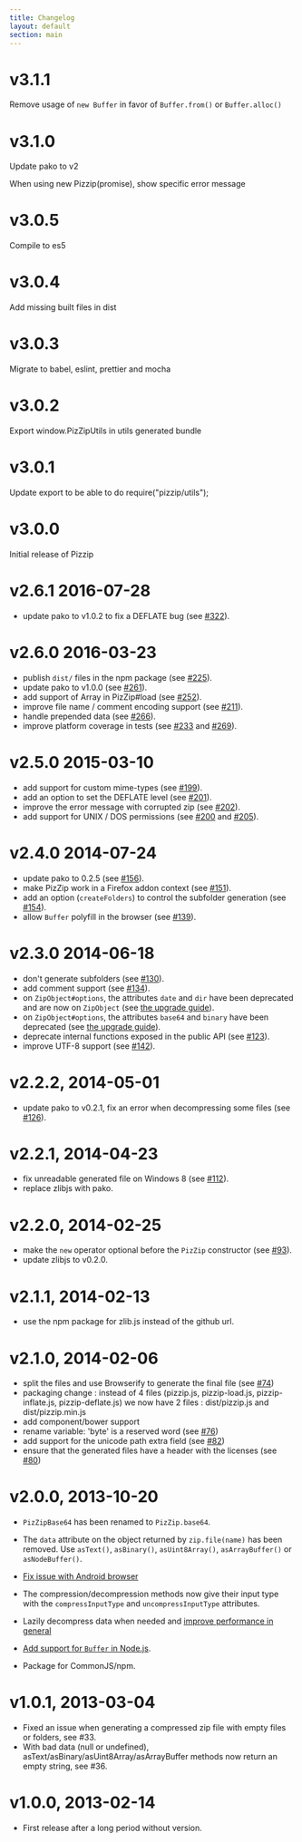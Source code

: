```yaml
---
title: Changelog
layout: default
section: main
---
```


# v3.1.1

Remove usage of `new Buffer` in favor of `Buffer.from()` or `Buffer.alloc()`

# v3.1.0

Update pako to v2

When using new Pizzip(promise), show specific error message

# v3.0.5

Compile to es5

# v3.0.4

Add missing built files in dist

# v3.0.3

Migrate to babel, eslint, prettier and mocha

# v3.0.2

Export window.PizZipUtils in utils generated bundle

# v3.0.1

Update export to be able to do require("pizzip/utils");

# v3.0.0

Initial release of Pizzip

# v2.6.1 2016-07-28

- update pako to v1.0.2 to fix a DEFLATE bug (see [#322](https://github.com/Stuk/pizzip/pull/322)).

# v2.6.0 2016-03-23

- publish `dist/` files in the npm package (see [#225](https://github.com/Stuk/pizzip/pull/225)).
- update pako to v1.0.0 (see [#261](https://github.com/Stuk/pizzip/pull/261)).
- add support of Array in PizZip#load (see [#252](https://github.com/Stuk/pizzip/pull/252)).
- improve file name / comment encoding support (see [#211](https://github.com/Stuk/pizzip/pull/211)).
- handle prepended data (see [#266](https://github.com/Stuk/pizzip/pull/266)).
- improve platform coverage in tests (see [#233](https://github.com/Stuk/pizzip/pull/233) and [#269](https://github.com/Stuk/pizzip/pull/269)).

# v2.5.0 2015-03-10

- add support for custom mime-types (see [#199](https://github.com/Stuk/pizzip/issues/199)).
- add an option to set the DEFLATE level (see [#201](https://github.com/Stuk/pizzip/issues/201)).
- improve the error message with corrupted zip (see [#202](https://github.com/Stuk/pizzip/issues/202)).
- add support for UNIX / DOS permissions (see [#200](https://github.com/Stuk/pizzip/issues/200) and [#205](https://github.com/Stuk/pizzip/issues/205)).

# v2.4.0 2014-07-24

- update pako to 0.2.5 (see [#156](https://github.com/Stuk/pizzip/issues/156)).
- make PizZip work in a Firefox addon context (see [#151](https://github.com/Stuk/pizzip/issues/151)).
- add an option (`createFolders`) to control the subfolder generation (see [#154](https://github.com/Stuk/pizzip/issues/154)).
- allow `Buffer` polyfill in the browser (see [#139](https://github.com/Stuk/pizzip/issues/139)).

# v2.3.0 2014-06-18

- don't generate subfolders (see [#130](https://github.com/Stuk/pizzip/issues/130)).
- add comment support (see [#134](https://github.com/Stuk/pizzip/issues/134)).
- on `ZipObject#options`, the attributes `date` and `dir` have been deprecated and are now on `ZipObject` (see [the upgrade guide](http://stuk.github.io/pizzip/documentation/upgrade_guide.html)).
- on `ZipObject#options`, the attributes `base64` and `binary` have been deprecated (see [the upgrade guide](http://stuk.github.io/pizzip/documentation/upgrade_guide.html)).
- deprecate internal functions exposed in the public API (see [#123](https://github.com/Stuk/pizzip/issues/123)).
- improve UTF-8 support (see [#142](https://github.com/Stuk/pizzip/issues/142)).

# v2.2.2, 2014-05-01

- update pako to v0.2.1, fix an error when decompressing some files (see [#126](https://github.com/Stuk/pizzip/issues/126)).

# v2.2.1, 2014-04-23

- fix unreadable generated file on Windows 8 (see [#112](https://github.com/Stuk/pizzip/issues/112)).
- replace zlibjs with pako.

# v2.2.0, 2014-02-25

- make the `new` operator optional before the `PizZip` constructor (see [#93](https://github.com/Stuk/pizzip/pull/93)).
- update zlibjs to v0.2.0.

# v2.1.1, 2014-02-13

- use the npm package for zlib.js instead of the github url.

# v2.1.0, 2014-02-06

- split the files and use Browserify to generate the final file (see [#74](https://github.com/Stuk/pizzip/pull/74))
- packaging change : instead of 4 files (pizzip.js, pizzip-load.js, pizzip-inflate.js, pizzip-deflate.js) we now have 2 files : dist/pizzip.js and dist/pizzip.min.js
- add component/bower support
- rename variable: 'byte' is a reserved word (see [#76](https://github.com/Stuk/pizzip/pull/76))
- add support for the unicode path extra field (see [#82](https://github.com/Stuk/pizzip/pull/82))
- ensure that the generated files have a header with the licenses (see [#80](https://github.com/Stuk/pizzip/pull/80))

# v2.0.0, 2013-10-20

- `PizZipBase64` has been renamed to `PizZip.base64`.
- The `data` attribute on the object returned by `zip.file(name)` has been removed. Use `asText()`, `asBinary()`, `asUint8Array()`, `asArrayBuffer()` or `asNodeBuffer()`.

- [Fix issue with Android browser](https://github.com/Stuk/pizzip/pull/60)

- The compression/decompression methods now give their input type with the `compressInputType` and `uncompressInputType` attributes.
- Lazily decompress data when needed and [improve performance in general](https://github.com/Stuk/pizzip/pull/56)
- [Add support for `Buffer` in Node.js](https://github.com/Stuk/pizzip/pull/57).
- Package for CommonJS/npm.

# v1.0.1, 2013-03-04

- Fixed an issue when generating a compressed zip file with empty files or folders, see #33.
- With bad data (null or undefined), asText/asBinary/asUint8Array/asArrayBuffer methods now return an empty string, see #36.

# v1.0.0, 2013-02-14

- First release after a long period without version.
